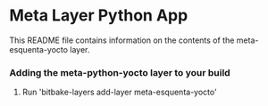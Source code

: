 # Meta Layer Python App

This README file contains information on the contents of the meta-esquenta-yocto layer.

### Adding the meta-python-yocto layer to your build
1. Run 'bitbake-layers add-layer meta-esquenta-yocto'

